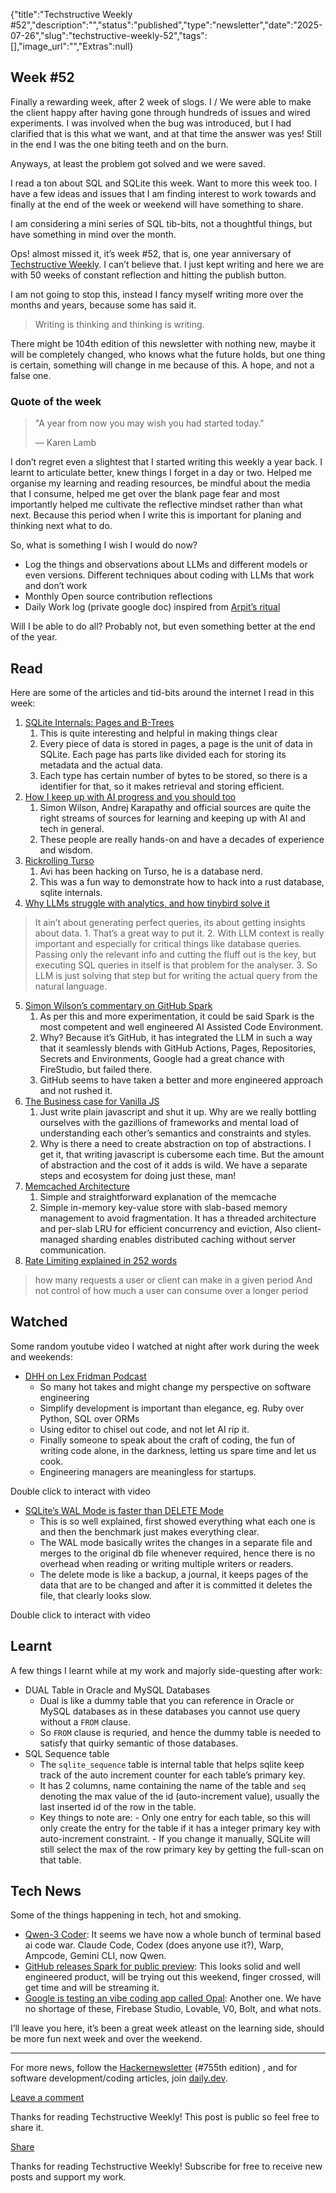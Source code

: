 {"title":"Techstructive Weekly #52","description":"","status":"published","type":"newsletter","date":"2025-07-26","slug":"techstructive-weekly-52","tags":[],"image_url":"","Extras":null}


## Week #52

Finally a rewarding week, after 2 week of slogs. I / We were able to make the client happy after having gone through hundreds of issues and wired experiments. I was involved when the bug was introduced, but I had clarified that is this what we want, and at that time the answer was yes! Still in the end I was the one biting teeth and on the burn.

Anyways, at least the problem got solved and we were saved.

I read a ton about SQL and SQLite this week. Want to more this week too. I have a few ideas and issues that I am finding interest to work towards and finally at the end of the week or weekend will have something to share.

I am considering a mini series of SQL tib-bits, not a thoughtful things, but have something in mind over the month.

Ops! almost missed it, it’s week #52, that is, one year anniversary of [Techstructive Weekly](https://techstructively.substack.com/p/week-0). I can’t believe that. I just kept writing and here we are with 50 weeks of constant reflection and hitting the publish button.

I am not going to stop this, instead I fancy myself writing more over the months and years, because some has said it.

> Writing is thinking and thinking is writing.

There might be 104th edition of this newsletter with nothing new, maybe it will be completely changed, who knows what the future holds, but one thing is certain, something will change in me because of this. A hope, and not a false one.

### Quote of the week

> "A year from now you may wish you had started today."
> 
> — Karen Lamb

I don’t regret even a slightest that I started writing this weekly a year back. I learnt to articulate better, knew things I forget in a day or two. Helped me organise my learning and reading resources, be mindful about the media that I consume, helped me get over the blank page fear and most importantly helped me cultivate the reflective mindset rather than what next. Because this period when I write this is important for planing and thinking next what to do.

So, what is something I wish I would do now?

- Log the things and observations about LLMs and different models or even versions. Different techniques about coding with LLMs that work and don’t work
- Monthly Open source contribution reflections
- Daily Work log (private google doc) inspired from [Arpit’s ritual](https://arpitbhayani.me/blogs/worklog)

Will I be able to do all? Probably not, but even something better at the end of the year.

## Read

Here are some of the articles and tid-bits around the internet I read in this week:

1. [SQLite Internals: Pages and B-Trees](https://fly.io/blog/sqlite-internals-btree/)
    1. This is quite interesting and helpful in making things clear
    2. Every piece of data is stored in pages, a page is the unit of data in SQLite. Each page has parts like divided each for storing its metadata and the actual data.
    3. Each type has certain number of bytes to be stored, so there is a identifier for that, so it makes retrieval and storing efficient.
2. [How I keep up with AI progress and you should too](https://blog.nilenso.com/blog/2025/06/23/how-i-keep-up-with-ai-progress/)
    1. Simon Wilson, Andrej Karapathy and official sources are quite the right streams of sources for learning and keeping up with AI and tech in general.
    2. These people are really hands-on and have a decades of experience and wisdom.
3. [Rickrolling Turso](https://avi.im/blag/2025/rickrolling-turso/)
    1. Avi has been hacking on Turso, he is a database nerd.
    2. This was a fun way to demonstrate how to hack into a rust database, sqlite internals.
4. [Why LLMs struggle with analytics, and how tinybird solve it](https://www.tinybird.co/blog-posts/why-llms-struggle-with-analytics-and-how-we-fixed-that)
  > It ain’t about generating perfect queries, its about getting insights about data.
    1. That’s a great way to put it.
    2. With LLM context is really important and especially for critical things like database queries. Passing only the relevant info and cutting the fluff out is the key, but executing SQL queries in itself is that problem for the analyser.
    3. So LLM is just solving that step but for writing the actual query from the natural language.
5. [Simon Wilson’s commentary on GitHub Spark](https://simonwillison.net/2025/Jul/24/github-spark/)
    1. As per this and more experimentation, it could be said Spark is the most competent and well engineered AI Assisted Code Environment.
    2. Why? Because it’s GitHub, it has integrated the LLM in such a way that it seamlessly blends with GitHub Actions, Pages, Repositories, Secrets and Environments, Google had a great chance with FireStudio, but failed there.
    3. GitHub seems to have taken a better and more engineered approach and not rushed it.
6. [The Business case for Vanilla JS](https://lewiscampbell.tech/blog/250430.html)
    1. Just write plain javascript and shut it up. Why are we really bottling ourselves with the gazillions of frameworks and mental load of understanding each other’s semantics and constraints and styles.
    2. Why is there a need to create abstraction on top of abstractions. I get it, that writing javascript is cubersome each time. But the amount of abstraction and the cost of it adds is wild. We have a separate steps and ecosystem for doing just these, man!
7. [Memcached Architecture](https://hnasr.substack.com/p/memcached-architecture)
    1. Simple and straightforward explanation of the memcache
    2. Simple in-memory key-value store with slab-based memory management to avoid fragmentation. It has a threaded architecture and per-slab LRU for efficient concurrency and eviction, Also client-managed sharding enables distributed caching without server communication.
8. [Rate Limiting explained in 252 words](https://www.systemdesignbutsimple.com/p/rate-limiting-in-1-diagram-and-252-words)
  > how many requests a user or client can make in a given period
  And not control of how much a user can consume over a longer period

## Watched

Some random youtube video I watched at night after work during the week and weekends:

- [DHH on Lex Fridman Podcast](https://youtu.be/vagyIcmIGOQ?si=WTY3YTRFF5RUL8O4)
    - So many hot takes and might change my perspective on software engineering
    - Simplify development is important than elegance, eg. Ruby over Python, SQL over ORMs
    - Using editor to chisel out code, and not let AI rip it.
    - Finally someone to speak about the craft of coding, the fun of writing code alone, in the darkness, letting us spare time and let us cook.
    - Engineering managers are meaningless for startups.

Double click to interact with video
- [SQLite’s WAL Mode is faster than DELETE Mode](https://youtu.be/qf0GqRz-c74?si=HZ_1yav_DFOzyiOn)
    - This is so well explained, first showed everything what each one is and then the benchmark just makes everything clear.
    - The WAL mode basically writes the changes in a separate file and merges to the original db file whenever required, hence there is no overhead when reading or writing multiple writers or readers.
    - The delete mode is like a backup, a journal, it keeps pages of the data that are to be changed and after it is committed it deletes the file, that clearly looks slow.

Double click to interact with video

## Learnt

A few things I learnt while at my work and majorly side-questing after work:

- DUAL Table in Oracle and MySQL Databases
    - Dual is like a dummy table that you can reference in Oracle or MySQL databases as in these databases you cannot use query without a `FROM` clause.
    - So `FROM` clause is requried, and hence the dummy table is needed to satisfy that quirky semantic of those databases.
- SQL Sequence table
    - The `sqlite_sequence` table is internal table that helps sqlite keep track of the auto increment counter for each table’s primary key.
    - It has 2 columns, name containing the name of the table and `seq` denoting the max value of the id (auto-increment value), usually the last inserted id of the row in the table.
    - Key things to note are:
          - Only one entry for each table, so this will only create the entry for the table if it has a integer primary key with auto-increment constraint.
          - If you change it manually, SQLite will still select the max of the row primary key by getting the full-scan on that table.

## Tech News

Some of the things happening in tech, hot and smoking.

- [Qwen-3 Coder](https://qwenlm.github.io/blog/qwen3-coder/): It seems we have now a whole bunch of terminal based ai code war. Claude Code, Codex (does anyone use it?), Warp, Ampcode, Gemini CLI, now Qwen.
- [GitHub releases Spark for public preview](https://github.blog/changelog/2025-07-23-github-spark-in-public-preview-for-copilot-pro-subscribers/): This looks solid and well engineered product, will be trying out this weekend, finger crossed, will get time and will be streaming it.
- [Google is testing an vibe coding app called Opal](https://techcrunch.com/2025/07/25/google-is-testing-a-vibe-coding-app-called-opal/): Another one. We have no shortage of these, Firebase Studio, Lovable, V0, Bolt, and what nots.

I’ll leave you here, it’s been a great week atleast on the learning side, should be more fun next week and over the weekend.

---

For more news, follow the [Hackernewsletter](https://buttondown.com/hacker-newsletter/archive/hacker-newsletter-755) (#755th edition) , and for software development/coding articles, join [daily.dev](http://daily.dev/).

[Leave a comment](%%half_magic_comments_url%%)

Thanks for reading Techstructive Weekly! This post is public so feel free to share it.

[Share](%%share_url%%)

Thanks for reading Techstructive Weekly! Subscribe for free to receive new posts and support my work.
